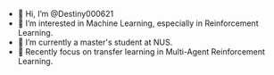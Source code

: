 - 👋 Hi, I’m @Destiny000621
- 👀 I’m interested in Machine Learning, especially in Reinforcement Learning.
- 🌱 I’m currently a master's student at NUS.
- 🤖 Recently focus on transfer learning in Multi-Agent Reinforcement Learning.

<!---
Destiny000621/Destiny000621 is a ✨ special ✨ repository because its `README.md` (this file) appears on your GitHub profile.
You can click the Preview link to take a look at your changes.
--->
